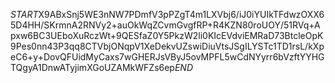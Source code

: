 $START$X9ABxSnj5WE3nNW7PDmfV3pPZgT4m1LXVbj6/iJ0iYUIkTFdwzOXX65D4HH/SKrmnA2RNVy2+auOkWqZCvmGvgfRP+R4KZN80roUOY/51RVq+Apxw6BC3UEboXuRczWt+9QESfaZ0Y5PkzW2li0KIcEVdviEMRaD73BtcleOpK9Pes0nn43P3qq8CTVbjONqpV1XeDekvUZswiDiuVtsJSgILYSTc1TD1rsL/kXpeC6+y+DovQFUidMyCaxs7wGHERJsVByJ5ovMPFL5wCdNYyrr6bVzftYYHGTQgyA1DnwATyjimXGoUZAMkWFZs6ep$END$